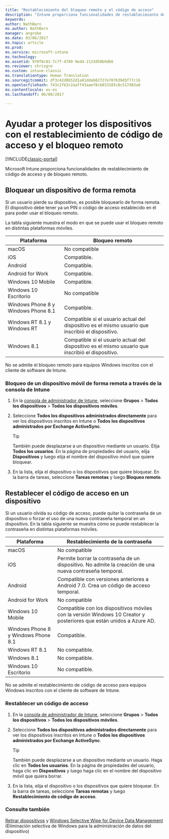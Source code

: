 ```yaml
---
title: "Restablecimiento del bloqueo remoto y el código de acceso"
description: "Intune proporciona funcionalidades de restablecimiento de código de acceso y de bloqueo remoto."
keywords: 
author: NathBarn
ms.author: NathBarn
manager: angrobe
ms.date: 03/06/2017
ms.topic: article
ms.prod: 
ms.service: microsoft-intune
ms.technology: 
ms.assetid: 970f8c81-7c7f-4789-9ed4-2133d50b9db6
ms.reviewer: chrisgre
ms.custom: intune-classic
ms.translationtype: Human Translation
ms.sourcegitcommit: df3c42d8b52d1a01ddab82727e707639d5f77c16
ms.openlocfilehash: f43c2fb3c2aaff43aaef8cb033185c8c517d83a0
ms.contentlocale: es-es
ms.lasthandoff: 06/08/2017

---
```

# <a name="help-protect-your-devices-with-remote-lock-and-passcode-reset"></a>Ayudar a proteger los dispositivos con el restablecimiento de código de acceso y el bloqueo remoto

[!INCLUDE[classic-portal](../includes/classic-portal.md)]

Microsoft Intune proporciona funcionalidades de restablecimiento de código de acceso y de bloqueo remoto.

## <a name="lock-a-device-remotely"></a>Bloquear un dispositivo de forma remota
Si un usuario pierde su dispositivo, es posible bloquearlo de forma remota. El dispositivo debe tener ya un PIN o código de acceso establecido en él para poder usar el bloqueo remoto.

La tabla siguiente muestra el modo en que se puede usar el bloqueo remoto en distintas plataformas móviles.

|Plataforma|Bloqueo remoto|
|------------|---------------|
|macOS|No compatible|
|iOS|Compatible.|
|Android|Compatible.|
|Android for Work|Compatible.|
|Windows 10 Mobile|Compatible.|
|Windows 10 Escritorio|No compatible|
|Windows Phone 8 y Windows Phone 8.1|Compatible.|
|Windows RT 8.1 y Windows RT|Compatible si el usuario actual del dispositivo es el mismo usuario que inscribió el dispositivo.|
|Windows 8.1|Compatible si el usuario actual del dispositivo es el mismo usuario que inscribió el dispositivo.|

No se admite el bloqueo remoto para equipos Windows inscritos con el cliente de software de Intune.

### <a name="lock-a-mobile-device-remotely-through-the-intune-console"></a>Bloqueo de un dispositivo móvil de forma remota a través de la consola de Intune

1.  En la [consola de administrador de Intune](https://manage.microsoft.com/), seleccione **Grupos** &gt; **Todos los dispositivos** &gt; **Todos los dispositivos móviles**.

2.  Seleccione **Todos los dispositivos administrados directamente** para ver los dispositivos inscritos en Intune o **Todos los dispositivos administrados por Exchange ActiveSync**.

    > [!TIP]
    > También puede desplazarse a un dispositivo mediante un usuario. Elija **Todos los usuarios**. En la página de propiedades del usuario, elija **Dispositivos** y luego elija el nombre del dispositivo móvil que quiere bloquear.

3.  En la lista, elija el dispositivo o los dispositivos que quiere bloquear. En la barra de tareas, seleccione **Tareas remotas** y luego **Bloqueo remoto**.

## <a name="reset-the-passcode-on-a-device"></a>Restablecer el código de acceso en un dispositivo
Si un usuario olvida su código de acceso, puede quitar la contraseña de un dispositivo o forzar el uso de una nueva contraseña temporal en un dispositivo. En la tabla siguiente se muestra cómo se puede restablecer la contraseña en distintas plataformas móviles.

|Plataforma|Restablecimiento de la contraseña|
|------------|------------------|
|macOS|No compatible|
|iOS|Permite borrar la contraseña de un dispositivo. No admite la creación de una nueva contraseña temporal.|
|Android|Compatible con versiones anteriores a Android 7.0. Crea un código de acceso temporal.|
|Android for Work|No compatible|
|Windows 10 Mobile|Compatible con los dispositivos móviles con la versión Windows 10 Creator y posteriores que están unidos a Azure AD.|
|Windows Phone 8 y Windows Phone 8.1|Compatible.|
|Windows RT 8.1|No compatible.|
|Windows 8.1|No compatible.|
|Windows 10 Escritorio|No compatible.|

No se admite el restablecimiento de código de acceso para equipos Windows inscritos con el cliente de software de Intune.

### <a name="reset-a-passcode"></a>Restablecer un código de acceso

1.  En la [consola de administrador de Intune](https://manage.microsoft.com/), seleccione **Grupos** &gt; **Todos los dispositivos** &gt; **Todos los dispositivos móviles**.

2.  Seleccione **Todos los dispositivos administrados directamente** para ver los dispositivos inscritos en Intune o **Todos los dispositivos administrados por Exchange ActiveSync**.

    > [!TIP]
    > También puede desplazarse a un dispositivo mediante un usuario. Haga clic en **Todos los usuarios**. En la página de propiedades del usuario, haga clic en **Dispositivos** y luego haga clic en el nombre del dispositivo móvil que quiera borrar.

3.  En la lista, elija el dispositivo o los dispositivos que quiere bloquear. En la barra de tareas, seleccione **Tareas remotas** y luego **Restablecimiento de código de acceso**.


### <a name="see-also"></a>Consulte también
[Retirar dispositivos](retire-devices-from-microsoft-intune-management.md) y [Windows Selective Wipe for Device Data Management](http://technet.microsoft.com/library/dn486874.aspx) (Eliminación selectiva de Windows para la administración de datos del dispositivo)

